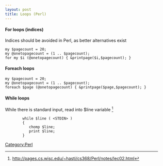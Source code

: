 ```yaml
---
layout: post 
title: Loops (Perl)
---
```


#### For loops (indices)

Indices should be avoided in Perl, as better alternatives exist

    my $pagecount = 20;
    my @onetopagecount = (1 .. $pagecount);
    for my $i (@onetopagecount) { &printpage($i,$pagecount); }

#### Foreach loops

    my $pagecount = 20;
    my @onetopagecount = (1 .. $pagecount);
    foreach $page (@onetopagecount) { &printpage($page,$pagecount); }

#### While loops

While there is standard input, read into \$line variable [^1]

            while $line ( <STDIN> )  
            {                            
               chomp $line;
               print $line;             
            } 

[Category:Perl](Category:Perl "wikilink")

[^1]: <http://pages.cs.wisc.edu/~hasti/cs368/Perl/notes/lec02.html>
